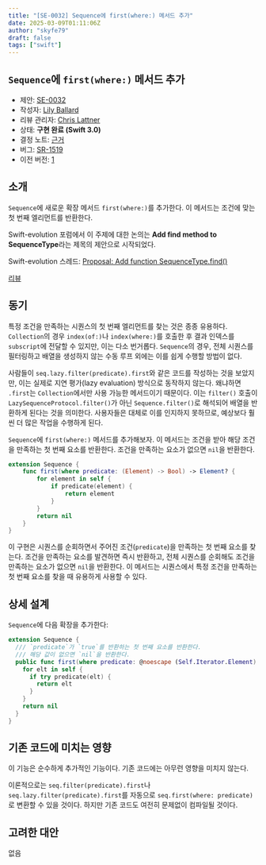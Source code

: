 ```yaml
---
title: "[SE-0032] Sequence에 first(where:) 메서드 추가"
date: 2025-03-09T01:11:06Z
author: "skyfe79"
draft: false
tags: ["swift"]
---
```


## `Sequence`에 `first(where:)` 메서드 추가

* 제안: [SE-0032](0032-sequencetype-find.md)
* 작성자: [Lily Ballard](https://github.com/lilyball)
* 리뷰 관리자: [Chris Lattner](https://github.com/lattner)
* 상태: **구현 완료 (Swift 3.0)**
* 결정 노트: [근거](https://forums.swift.org/t/accepted-se-0032-add-find-method-to-sequence/2462)
* 버그: [SR-1519](https://bugs.swift.org/browse/SR-1519)
* 이전 버전: [1](https://github.com/swiftlang/swift-evolution/blob/d709546002e1636a10350d14da84eb9e554c3aac/proposals/0032-sequencetype-find.md)


## 소개

`Sequence`에 새로운 확장 메서드 `first(where:)`를 추가한다. 이 메서드는 조건에 맞는 첫 번째 엘리먼트를 반환한다.

Swift-evolution 포럼에서 이 주제에 대한 논의는 **Add find method to SequenceType**라는 제목의 제안으로 시작되었다.

Swift-evolution 스레드: [Proposal: Add function SequenceType.find()](https://forums.swift.org/t/proposal-add-function-sequencetype-find/825)

[리뷰](https://forums.swift.org/t/review-se-0032-add-find-method-to-sequencetype/2381)


## 동기

특정 조건을 만족하는 시퀀스의 첫 번째 엘리먼트를 찾는 것은 종종 유용하다. `Collection`의 경우 `index(of:)`나 `index(where:)`를 호출한 후 결과 인덱스를 `subscript`에 전달할 수 있지만, 이는 다소 번거롭다. `Sequence`의 경우, 전체 시퀀스를 필터링하고 배열을 생성하지 않는 수동 루프 외에는 이를 쉽게 수행할 방법이 없다.

사람들이 `seq.lazy.filter(predicate).first`와 같은 코드를 작성하는 것을 보았지만, 이는 실제로 지연 평가(lazy evaluation) 방식으로 동작하지 않는다. 왜냐하면 `.first`는 `Collection`에서만 사용 가능한 메서드이기 때문이다. 이는 `filter()` 호출이 `LazySequenceProtocol.filter()`가 아닌 `Sequence.filter()`로 해석되어 배열을 반환하게 된다는 것을 의미한다. 사용자들은 대체로 이를 인지하지 못하므로, 예상보다 훨씬 더 많은 작업을 수행하게 된다.


`Sequence`에 `first(where:)` 메서드를 추가해보자. 이 메서드는 조건을 받아 해당 조건을 만족하는 첫 번째 요소를 반환한다. 조건을 만족하는 요소가 없으면 `nil`을 반환한다.

```swift
extension Sequence {
    func first(where predicate: (Element) -> Bool) -> Element? {
        for element in self {
            if predicate(element) {
                return element
            }
        }
        return nil
    }
}
```

이 구현은 시퀀스를 순회하면서 주어진 조건(`predicate`)을 만족하는 첫 번째 요소를 찾는다. 조건을 만족하는 요소를 발견하면 즉시 반환하고, 전체 시퀀스를 순회해도 조건을 만족하는 요소가 없으면 `nil`을 반환한다. 이 메서드는 시퀀스에서 특정 조건을 만족하는 첫 번째 요소를 찾을 때 유용하게 사용할 수 있다.


## 상세 설계

`Sequence`에 다음 확장을 추가한다:

```swift
extension Sequence {
  /// `predicate`가 `true`를 반환하는 첫 번째 요소를 반환한다. 
  /// 해당 값이 없으면 `nil`을 반환한다.
  public func first(where predicate: @noescape (Self.Iterator.Element) throws -> Bool) rethrows -> Self.Iterator.Element? {
    for elt in self {
      if try predicate(elt) {
        return elt
      }
    }
    return nil
  }
}
```


## 기존 코드에 미치는 영향

이 기능은 순수하게 추가적인 기능이다. 기존 코드에는 아무런 영향을 미치지 않는다.

이론적으로는 `seq.filter(predicate).first`나 `seq.lazy.filter(predicate).first`를 자동으로 `seq.first(where: predicate)`로 변환할 수 있을 것이다. 하지만 기존 코드도 여전히 문제없이 컴파일될 것이다.


## 고려한 대안

없음




